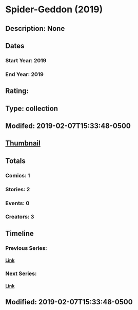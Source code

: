 # Spider-Geddon (2019)
## Description: None
## Dates
### Start Year: 2019
### End Year: 2019
## Rating: 
## Type: collection
## Modifed: 2019-02-07T15:33:48-0500
## [Thumbnail](http://i.annihil.us/u/prod/marvel/i/mg/4/00/5c5c96128695a.jpg)
## Totals
### Comics: 1
### Stories: 2
### Events: 0
### Creators: 3
## Timeline
### Previous Series: 
#### [Link]()
### Next Series: 
#### [Link]()
## Modified: 2019-02-07T15:33:48-0500